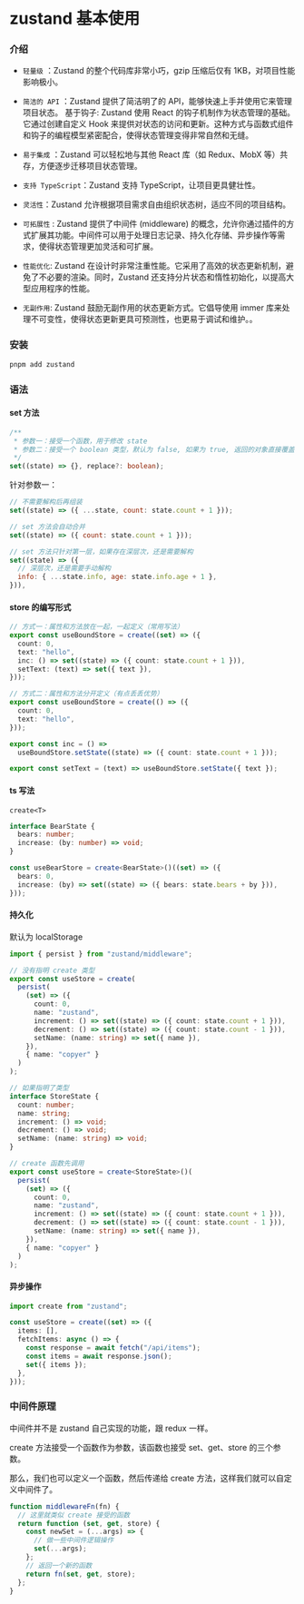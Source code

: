 # zustand 基本使用

### 介绍

- `轻量级` ：Zustand 的整个代码库非常小巧，gzip 压缩后仅有 1KB，对项目性能影响极小。

- `简洁的 API` ：Zustand 提供了简洁明了的 API，能够快速上手并使用它来管理项目状态。 基于钩子: Zustand 使用 React 的钩子机制作为状态管理的基础。它通过创建自定义 Hook 来提供对状态的访问和更新。这种方式与函数式组件和钩子的编程模型紧密配合，使得状态管理变得非常自然和无缝。

- `易于集成` ：Zustand 可以轻松地与其他 React 库（如 Redux、MobX 等）共存，方便逐步迁移项目状态管理。

- `支持 TypeScript`：Zustand 支持 TypeScript，让项目更具健壮性。

- `灵活性`：Zustand 允许根据项目需求自由组织状态树，适应不同的项目结构。

- `可拓展性` : Zustand 提供了中间件 (middleware) 的概念，允许你通过插件的方式扩展其功能。中间件可以用于处理日志记录、持久化存储、异步操作等需求，使得状态管理更加灵活和可扩展。

- `性能优化`: Zustand 在设计时非常注重性能。它采用了高效的状态更新机制，避免了不必要的渲染。同时，Zustand 还支持分片状态和惰性初始化，以提高大型应用程序的性能。

- `无副作用`: Zustand 鼓励无副作用的状态更新方式。它倡导使用 immer 库来处理不可变性，使得状态更新更具可预测性，也更易于调试和维护。。

### 安装

```bash
pnpm add zustand
```

### 语法

#### set 方法

```ts
/**
 * 参数一：接受一个函数，用于修改 state
 * 参数二：接受一个 boolean 类型，默认为 false, 如果为 true, 返回的对象直接覆盖 state 对象
 */
set((state) => {}, replace?: boolean);
```

针对参数一：

```js
// 不需要解构后再组装
set((state) => ({ ...state, count: state.count + 1 }));

// set 方法会自动合并
set((state) => ({ count: state.count + 1 }));

// set 方法只针对第一层，如果存在深层次，还是需要解构
set((state) => ({
  // 深层次，还是需要手动解构
  info: { ...state.info, age: state.info.age + 1 },
})),
```

#### store 的编写形式

```ts
// 方式一：属性和方法放在一起，一起定义（常用写法）
export const useBoundStore = create((set) => ({
  count: 0,
  text: "hello",
  inc: () => set((state) => ({ count: state.count + 1 })),
  setText: (text) => set({ text }),
}));

// 方式二：属性和方法分开定义（有点丢丢优势）
export const useBoundStore = create(() => ({
  count: 0,
  text: "hello",
}));

export const inc = () =>
  useBoundStore.setState((state) => ({ count: state.count + 1 }));

export const setText = (text) => useBoundStore.setState({ text });
```

#### ts 写法

`create<T>`

```ts
interface BearState {
  bears: number;
  increase: (by: number) => void;
}

const useBearStore = create<BearState>()((set) => ({
  bears: 0,
  increase: (by) => set((state) => ({ bears: state.bears + by })),
}));
```

#### 持久化

默认为 localStorage

```ts
import { persist } from "zustand/middleware";
```

```ts
// 没有指明 create 类型
export const useStore = create(
  persist(
    (set) => ({
      count: 0,
      name: "zustand",
      increment: () => set((state) => ({ count: state.count + 1 })),
      decrement: () => set((state) => ({ count: state.count - 1 })),
      setName: (name: string) => set({ name }),
    }),
    { name: "copyer" }
  )
);

// 如果指明了类型
interface StoreState {
  count: number;
  name: string;
  increment: () => void;
  decrement: () => void;
  setName: (name: string) => void;
}

// create 函数先调用
export const useStore = create<StoreState>()(
  persist(
    (set) => ({
      count: 0,
      name: "zustand",
      increment: () => set((state) => ({ count: state.count + 1 })),
      decrement: () => set((state) => ({ count: state.count - 1 })),
      setName: (name: string) => set({ name }),
    }),
    { name: "copyer" }
  )
);
```

#### 异步操作

```ts
import create from "zustand";

const useStore = create((set) => ({
  items: [],
  fetchItems: async () => {
    const response = await fetch("/api/items");
    const items = await response.json();
    set({ items });
  },
}));
```

### 中间件原理

中间件并不是 zustand 自己实现的功能，跟 redux 一样。

create 方法接受一个函数作为参数，该函数也接受 set、get、store 的三个参数。

那么，我们也可以定义一个函数，然后传递给 create 方法，这样我们就可以自定义中间件了。

```ts
function middlewareFn(fn) {
  // 这里就类似 create 接受的函数
  return function (set, get, store) {
    const newSet = (...args) => {
      // 做一些中间件逻辑操作
      set(...args);
    };
    // 返回一个新的函数
    return fn(set, get, store);
  };
}
```
